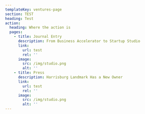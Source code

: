 ```yaml
---
templateKey: ventures-page
section: TEST
heading: Test
action:
  heading: Where the action is
  pages:
    - title: Journal Entry
      description: From Business Accelerator to Startup Studio
      link:
        url: test
        rel: ''
      image:
        src: /img/studio.png
        alt: ''
    - title: Press
      description: Harrisburg Landmark Has a New Owner
      link:
        url: test
        rel: ''
      image:
        src: /img/studio.png
        alt: ''
---
```


